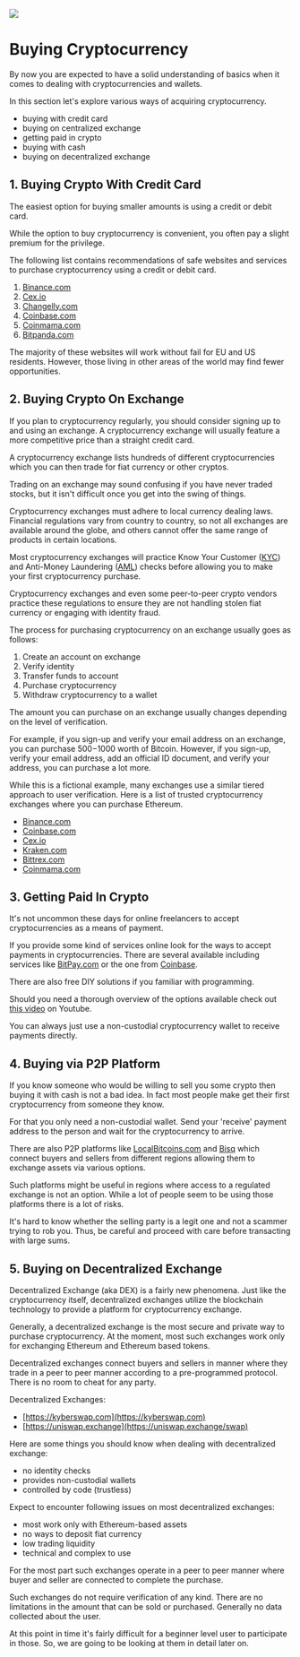 ![](https://raw.githubusercontent.com/horizontalsystems/blockchain-crypto-guides/master/fundamentals/images/06-main-l.png)

# Buying Cryptocurrency

By now you are expected to have a solid understanding of basics when it comes to dealing with cryptocurrencies and wallets.

In this section let's explore various ways of acquiring cryptocurrency.

- buying with credit card
- buying on centralized exchange
- getting paid in crypto
- buying with cash
- buying on decentralized exchange

## 1. Buying Crypto With Credit Card

The easiest option for buying smaller amounts is using a credit or debit card. 

While the option to buy cryptocurrency is convenient, you often pay a slight premium for the privilege. 

The following list contains recommendations of safe websites and services to purchase cryptocurrency using a credit or debit card. 

1. [Binance.com](https://www.binance.com/en/register?ref=42579924)
2. [Cex.io](https://cex.io/r/2/up131140473/2)
3. [Changelly.com](https://changelly.com/?ref_id=gj6utb868eyusrf7)
4. [Coinbase.com]()
5. [Coinmama.com](https://go.coinmama.com/visit/?bta=61248&nci=5370)
6. [Bitpanda.com]()

The majority of these websites will work without fail for EU and US residents. However, those living in other areas of the world may find fewer opportunities.

## 2. Buying Crypto On Exchange

If you plan to cryptocurrency regularly, you should consider signing up to and using an exchange. A cryptocurrency exchange will usually feature a more competitive price than a straight credit card. 

A cryptocurrency exchange lists hundreds of different cryptocurrencies which you can then trade for fiat currency or other cryptos. 

Trading on an exchange may sound confusing if you have never traded stocks, but it isn't difficult once you get into the swing of things. 

Cryptocurrency exchanges must adhere to local currency dealing laws. Financial regulations vary from country to country, so not all exchanges are available around the globe, and others cannot offer the same range of products in certain locations. 

Most cryptocurrency exchanges will practice Know Your Customer ([KYC](https://en.wikipedia.org/wiki/Know_your_customer)) and Anti-Money Laundering ([AML](https://en.wikipedia.org/wiki/Money_laundering#Combating)) checks before allowing you to make your first cryptocurrency purchase.

Cryptocurrency exchanges and even some peer-to-peer crypto vendors practice these regulations to ensure they are not handling stolen fiat currency or engaging with identity fraud.

The process for purchasing cryptocurrency on an exchange usually goes as follows:

1. Create an account on exchange
2. Verify identity
3. Transfer funds to account
4. Purchase cryptocurrency
5. Withdraw cryptocurrency to a wallet

The amount you can purchase on an exchange usually changes depending on the level of verification. 

For example, if you sign-up and verify your email address on an exchange, you can purchase $500-$1000 worth of Bitcoin. However, if you sign-up, verify your email address, add an official ID document, and verify your address, you can purchase a lot more. 

While this is a fictional example, many exchanges use a similar tiered approach to user verification. Here is a list of trusted cryptocurrency exchanges where you can purchase Ethereum.

* [Binance.com](https://www.binance.com/en/register?ref=42579924)
* [Coinbase.com]()
* [Cex.io](https://cex.io/r/0/up131140473/0)
* [Kraken.com]()
* [Bittrex.com]()
* [Coinmama.com](https://go.coinmama.com/visit/?bta=61248&nci=5343)

## 3. Getting Paid In Crypto

It's not uncommon these days for online freelancers to accept cryptocurrencies as a means of payment. 

If you provide some kind of services online look for the ways to accept payments in cryptocurrencies. There are several available including services like [BitPay.com](https://bitpay.com) or the one from [Coinbase](https://commerce.coinbase.com).

There are also free DIY solutions if you familiar with programming.

Should you need a thorough overview of the options available check out [this video](https://www.youtube.com/watch?v=OA08wZNvN8c) on Youtube.

You can always just use a non-custodial cryptocurrency wallet to receive payments directly.

## 4. Buying via P2P Platform

If you know someone who would be willing to sell you some crypto then buying it with cash is not a bad idea. In fact most people make get their first cryptocurrency from someone they know.

For that you only need a non-custodial wallet. Send your 'receive' payment address to the person and wait for the cryptocurrency to arrive.

There are also P2P platforms like [LocalBitcoins.com](https://localbitcoins.com) and [Bisq](https://bisq.network) which connect buyers and sellers from different regions allowing them to exchange assets via various options. 

Such platforms might be useful in regions where access to a regulated exchange is not an option. While a lot of people seem to be using those platforms there is a lot of risks. 

It's hard to know whether the selling party is a legit one and not a scammer trying to rob you. Thus, be careful and proceed with care before transacting with large sums.

## 5. Buying on Decentralized Exchange

Decentralized Exchange (aka DEX) is a fairly new phenomena. Just like the cryptocurrency itself, decentralized exchanges utilize the blockchain technology to provide a platform for cryptocurrency exchange. 

Generally, a decentralized exchange is the most secure and private way to purchase cryptocurrency. At the moment, most such exchanges work only for exchanging Ethereum and Ethereum based tokens.

Decentralized exchanges connect buyers and sellers in manner where they trade in a peer to peer manner according to a pre-programmed protocol. There is no room to cheat for any party.

Decentralized Exchanges:

- [https://kyberswap.com](https://kyberswap.com)
- [https://uniswap.exchange](https://uniswap.exchange/swap)

Here are some things you should know when dealing with decentralized exchange:

- no identity checks
- provides non-custodial wallets
- controlled by code (trustless)

Expect to encounter following issues on most decentralized exchanges:

- most work only with Ethereum-based assets
- no ways to deposit fiat currency
- low trading liquidity 
- technical and complex to use

For the most part such exchanges operate in a peer to peer manner where buyer and seller are connected to complete the purchase. 

Such exchanges do not require verification of any kind. There are no limitations in the amount that can be sold or purchased. Generally no data collected about the user.

At this point in time it's fairly difficult for a beginner level user to participate in those. So, we are going to be looking at them in detail later on.